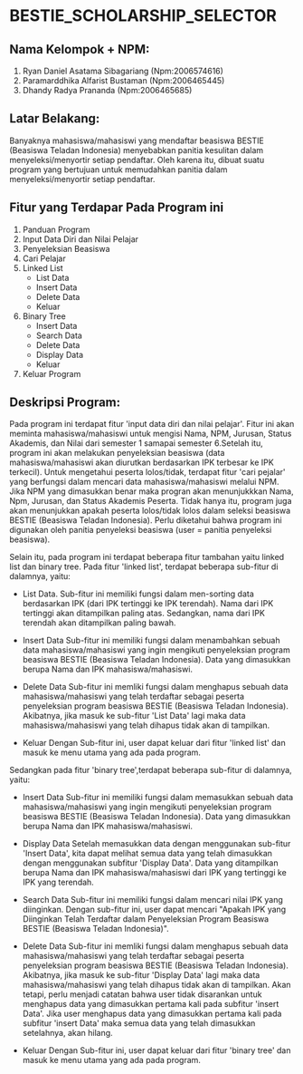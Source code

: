 # BESTIE_SCHOLARSHIP_SELECTOR

## Nama Kelompok + NPM:
1. Ryan Daniel Asatama Sibagariang (Npm:2006574616)
2. Paramarddhika Alfarist Bustaman (Npm:2006465445)
3. Dhandy Radya Prananda (Npm:2006465685)

## Latar Belakang:
Banyaknya mahasiswa/mahasiswi yang mendaftar beasiswa BESTIE (Beasiswa Teladan Indonesia) menyebabkan panitia kesulitan dalam menyeleksi/menyortir setiap pendaftar. Oleh karena itu, dibuat suatu program yang bertujuan untuk memudahkan panitia dalam menyeleksi/menyortir setiap pendaftar.  

## Fitur yang Terdapar Pada Program ini
1. Panduan Program 
2. Input Data Diri dan Nilai Pelajar
3. Penyeleksian Beasiswa
4. Cari Pelajar
5. Linked List
    - List Data
    - Insert Data
    - Delete Data
    - Keluar
6. Binary Tree
    - Insert Data
    - Search Data
    - Delete Data
    - Display Data
    - Keluar
7. Keluar Program 

## Deskripsi Program:
Pada program ini terdapat fitur 'input data diri dan nilai pelajar'. Fitur ini akan meminta mahasiswa/mahasiswi untuk mengisi Nama, NPM, Jurusan, Status Akademis, dan Nilai dari semester 1 samapai semester 6.Setelah itu, program ini akan melakukan penyeleksian beasiswa (data mahasiswa/mahasiswi akan diurutkan berdasarkan IPK terbesar ke IPK terkecil). Untuk mengetahui peserta lolos/tidak, terdapat fitur 'cari pejalar' yang berfungsi dalam mencari data mahasiswa/mahasiswi melalui NPM. Jika NPM yang dimasukkan benar maka progran akan menunjukkkan Nama, Npm, Jurusan, dan Status Akademis Peserta. Tidak hanya itu, program juga akan menunjukkan apakah peserta lolos/tidak lolos dalam seleksi beasiswa BESTIE (Beasiswa Teladan Indonesia). Perlu diketahui bahwa program ini digunakan oleh panitia penyeleksi beasiswa (user = panitia penyeleksi beasiswa).  


Selain itu, pada program ini terdapat beberapa fitur tambahan yaitu linked list dan binary tree. Pada fitur 'linked list', terdapat beberapa sub-fitur di dalamnya, yaitu:
- List Data.
  Sub-fitur ini memiliki fungsi dalam men-sorting data berdasarkan IPK (dari IPK tertinggi ke IPK terendah). Nama dari IPK tertinggi akan ditampilkan paling atas. Sedangkan, nama dari IPK terendah akan ditampilkan paling bawah. 

- Insert Data
  Sub-fitur ini memiliki fungsi dalam menambahkan sebuah data mahasiswa/mahasiswi yang ingin mengikuti penyeleksian program beasiswa BESTIE (Beasiswa Teladan Indonesia). Data yang dimasukkan berupa Nama dan IPK mahasiswa/mahasiswi. 

- Delete Data
  Sub-fitur ini memliki fungsi dalam menghapus sebuah data mahasiswa/mahasiswi yang telah terdaftar sebagai peserta penyeleksian program beasiswa BESTIE (Beasiswa Teladan Indonesia). Akibatnya, jika masuk ke sub-fitur 'List Data' lagi maka data mahasiswa/mahasiswi yang telah dihapus tidak akan di tampilkan.  

- Keluar
  Dengan Sub-fitur ini, user dapat keluar dari fitur 'linked list' dan masuk ke menu utama yang ada pada program.


Sedangkan pada fitur 'binary tree',terdapat beberapa sub-fitur di dalamnya, yaitu:
- Insert Data
  Sub-fitur ini memiliki fungsi dalam memasukkan sebuah data mahasiswa/mahasiswi yang ingin mengikuti penyeleksian program beasiswa BESTIE (Beasiswa Teladan Indonesia). Data yang dimasukkan berupa Nama dan IPK mahasiswa/mahasiswi.
  
 - Display Data
   Setelah memasukkan data dengan menggunakan sub-fitur 'Insert Data', kita dapat melihat semua data yang telah dimasukkan dengan menggunakan subfitur 'Display Data'. Data yang ditampilkan berupa Nama dan IPK mahasiswa/mahasiswi dari IPK yang tertinggi ke IPK yang terendah. 

 - Search Data
   Sub-fitur ini memiliki fungsi dalam mencari nilai IPK yang diinginkan. Dengan sub-fitur ini, user dapat mencari "Apakah IPK yang Diinginkan Telah Terdaftar dalam Penyeleksian Program Beasiswa BESTIE (Beasiswa Teladan Indonesia)".  
  
 - Delete Data
   Sub-fitur ini memliki fungsi dalam menghapus sebuah data mahasiswa/mahasiswi yang telah terdaftar sebagai peserta penyeleksian program beasiswa BESTIE (Beasiswa Teladan Indonesia). Akibatnya, jika masuk ke sub-fitur 'Display Data' lagi maka data mahasiswa/mahasiswi yang telah dihapus tidak akan di tampilkan. Akan tetapi, perlu menjadi catatan bahwa user tidak disarankan untuk menghapus data yang dimasukkan pertama kali pada subfitur 'insert Data'. Jika user menghapus data yang dimasukkan pertama kali pada subfitur 'insert Data' maka semua data yang telah dimasukkan setelahnya, akan hilang.   
  
 - Keluar
   Dengan Sub-fitur ini, user dapat keluar dari fitur 'binary tree' dan masuk ke menu utama yang ada pada program.






